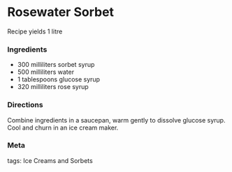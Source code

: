 # Rosewater Sorbet

Recipe yields 1 litre 

### Ingredients
 * 300 milliliters sorbet syrup
 * 500 milliliters water
 * 1 tablespoons glucose syrup
 * 320 milliliters rose syrup

### Directions

Combine ingredients in a saucepan, warm gently to dissolve glucose syrup.  Cool and churn in an ice cream maker.

### Meta

tags: Ice Creams and Sorbets

